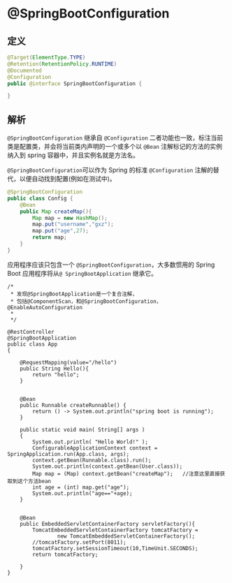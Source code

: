 # @SpringBootConfiguration

## 定义

```java
@Target(ElementType.TYPE)
@Retention(RetentionPolicy.RUNTIME)
@Documented
@Configuration
public @interface SpringBootConfiguration {

}
```

## 解析

`@SpringBootConfiguration` 继承自 `@Configuration` 二者功能也一致，标注当前类是配置类，并会将当前类内声明的一个或多个以 `@Bean` 注解标记的方法的实例纳入到 spring 容器中，并且实例名就是方法名。

`@SpringBootConfiguration`可以作为 Spring 的标准 `@Configuration` 注解的替代，以便自动找到配置\(例如在测试中\)。

```java
@SpringBootConfiguration
public class Config {
    @Bean
    public Map createMap(){
        Map map = new HashMap();
        map.put("username","gxz");
        map.put("age",27);
        return map;
    }
}
```

应用程序应该只包含一个 `@SpringBootConfiguration`，大多数惯用的  Spring Boot 应用程序将从`@ SpringBootApplication` 继承它。

```
/*
 * 发现@SpringBootApplication是一个复合注解，
 * 包括@ComponentScan，和@SpringBootConfiguration，@EnableAutoConfiguration
 * 
 */

@RestController
@SpringBootApplication
public class App 
{   
    
    @RequestMapping(value="/hello")
    public String Hello(){
        return "hello";
    }
    
    
    @Bean
    public Runnable createRunnable() {
        return () -> System.out.println("spring boot is running");
    }

    public static void main( String[] args )
    {
        System.out.println( "Hello World!" );
        ConfigurableApplicationContext context = SpringApplication.run(App.class, args);
        context.getBean(Runnable.class).run();
        System.out.println(context.getBean(User.class));
        Map map = (Map) context.getBean("createMap");   //注意这里直接获取到这个方法bean
        int age = (int) map.get("age");
        System.out.println("age=="+age);
    }
    
    
    @Bean
    public EmbeddedServletContainerFactory servletFactory(){
        TomcatEmbeddedServletContainerFactory tomcatFactory = 
                new TomcatEmbeddedServletContainerFactory();
        //tomcatFactory.setPort(8011);
        tomcatFactory.setSessionTimeout(10,TimeUnit.SECONDS);
        return tomcatFactory;
        
    }
}
```



